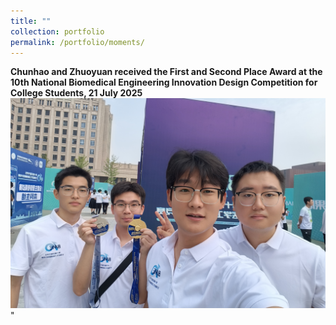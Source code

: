 ```yaml
---
title: ""
collection: portfolio
permalink: /portfolio/moments/
---
```

<strong>Chunhao and Zhuoyuan received the First and Second Place Award at the 10th National Biomedical Engineering Innovation Design Competition for College Students, 21 July 2025</strong><br/><img src='/images/20250721.jpg'>"
